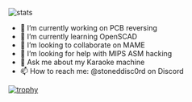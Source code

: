 ![stats](https://github-readme-stats.vercel.app/api?username=stonedDiscord&show_icons=true&theme=transparent)

- 🔭 I’m currently working on PCB reversing
- 🌱 I’m currently learning OpenSCAD
- 👯 I’m looking to collaborate on MAME
- 🤔 I’m looking for help with MIPS ASM hacking
- 💬 Ask me about my Karaoke machine
- 📫 How to reach me: @stoneddisc0rd on Discord

[![trophy](https://github-profile-trophy.vercel.app/?username=stonedDiscord&theme=onedark)](https://github.com/ryo-ma/github-profile-trophy)
